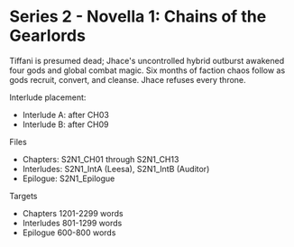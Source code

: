 ﻿# Series 2 - Novella 1: Chains of the Gearlords

Tiffani is presumed dead; Jhace's uncontrolled hybrid outburst awakened four gods and global combat magic. Six months of faction chaos follow as gods recruit, convert, and cleanse. Jhace refuses every throne.

Interlude placement:
- Interlude A: after CH03
- Interlude B: after CH09

Files
- Chapters: S2N1_CH01 through S2N1_CH13
- Interludes: S2N1_IntA (Leesa), S2N1_IntB (Auditor)
- Epilogue: S2N1_Epilogue

Targets
- Chapters 1201-2299 words
- Interludes 801-1299 words
- Epilogue 600-800 words